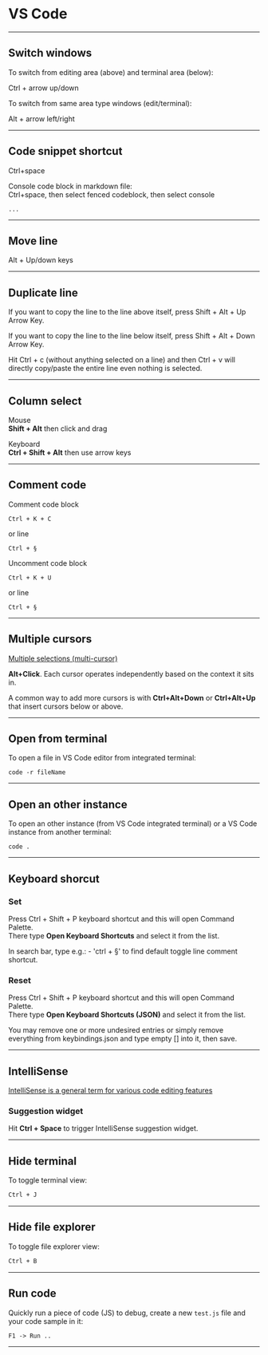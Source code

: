 # VS Code

***

## Switch windows

To switch from editing area (above) and terminal area (below):

Ctrl + arrow up/down

To switch from same area type windows (edit/terminal):

Alt + arrow left/right

***

## Code snippet shortcut

Ctrl+space

Console code block in markdown file:  
Ctrl+space, then select fenced codeblock, then select console

```console
...
```

***

## Move line

Alt + Up/down keys

***

## Duplicate line

If you want to copy the line to the line above itself, press Shift + Alt + Up Arrow Key.

If you want to copy the line to the line below itself, press Shift + Alt + Down Arrow Key.

Hit Ctrl + c (without anything selected on a line) and then Ctrl + v will directly copy/paste the entire line even nothing is selected.

***

## Column select

Mouse  
**Shift + Alt** then click and drag

Keyboard  
**Ctrl + Shift + Alt** then use arrow keys

***

## Comment code

Comment code block

```text
Ctrl + K + C
```

or line

```text
Ctrl + §
```

Uncomment code block

```text
Ctrl + K + U
```

or line

```text
Ctrl + §
```

***

## Multiple cursors

[Multiple selections (multi-cursor)](https://code.visualstudio.com/docs/editor/codebasics#_multiple-selections-multicursor)

**Alt+Click**. Each cursor operates independently based on the context it sits in.

A common way to add more cursors is with **Ctrl+Alt+Down** or **Ctrl+Alt+Up** that insert cursors below or above.

***

## Open from terminal

To open a file in VS Code editor from integrated terminal:

```console
code -r fileName
```

***

## Open an other instance

To open an other instance (from VS Code integrated terminal) or a VS Code instance from another terminal:

```console
code .
```

***

## Keyboard shorcut

### Set

Press Ctrl + Shift + P keyboard shortcut and this will open Command Palette.  
There type **Open Keyboard Shortcuts** and select it from the list.

In search bar, type e.g.: - 'ctrl + §' to find default toggle line comment shortcut.

### Reset

Press Ctrl + Shift + P keyboard shortcut and this will open Command Palette.  
There type **Open Keyboard Shortcuts (JSON)** and select it from the list.

You may remove one or more undesired entries or simply remove everything from keybindings.json and type empty [] into it, then save.

***

## IntelliSense

[IntelliSense is a general term for various code editing features](https://code.visualstudio.com/docs/editor/intellisense)

### Suggestion widget

Hit **Ctrl + Space** to trigger IntelliSense suggestion widget.

***

## Hide terminal

To toggle terminal view:

```txt
Ctrl + J
```

***

## Hide file explorer

To toggle file explorer view:

```txt
Ctrl + B
```

***

## Run code

Quickly run a piece of code (JS) to debug, create a new `test.js` file and your code sample in it:

```txt
F1 -> Run ..
```

***
